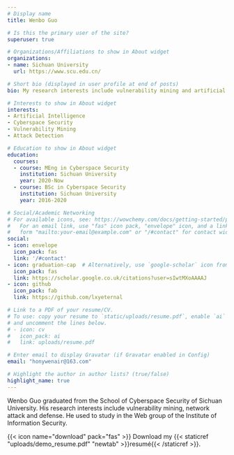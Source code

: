 ```yaml
---
# Display name
title: Wenbo Guo

# Is this the primary user of the site?
superuser: true

# Organizations/Affiliations to show in About widget
organizations:
- name: Sichuan University
  url: https://www.scu.edu.cn/

# Short bio (displayed in user profile at end of posts)
bio: My research interests include vulnerability mining and artificial intelligence.

# Interests to show in About widget
interests:
- Artificial Intelligence
- Cyberspace Security
- Vulnerability Mining
- Attack Detection

# Education to show in About widget
education:
  courses:
  - course: MEng in Cyberspace Security
    institution: Sichuan University
    year: 2020-Now
  - course: BSc in Cyberspace Security
    institution: Sichuan University
    year: 2016-2020

# Social/Academic Networking
# For available icons, see: https://wowchemy.com/docs/getting-started/page-builder/#icons
#   For an email link, use "fas" icon pack, "envelope" icon, and a link in the
#   form "mailto:your-email@example.com" or "/#contact" for contact widget.
social:
- icon: envelope
  icon_pack: fas
  link: '/#contact'
- icon: graduation-cap  # Alternatively, use `google-scholar` icon from `ai` icon pack
  icon_pack: fas
  link: https://scholar.google.co.uk/citations?user=sIwtMXoAAAAJ
- icon: github
  icon_pack: fab
  link: https://github.com/lxyeternal

# Link to a PDF of your resume/CV.
# To use: copy your resume to `static/uploads/resume.pdf`, enable `ai` icons in `params.toml`, 
# and uncomment the lines below.
# - icon: cv
#   icon_pack: ai
#   link: uploads/resume.pdf

# Enter email to display Gravatar (if Gravatar enabled in Config)
email: "honywenair@163.com"

# Highlight the author in author lists? (true/false)
highlight_name: true
---
```


Wenbo Guo graduated from the School of Cyberspace Security of Sichuan University. His research interests include vulnerability mining, network attack and defense. He used to study in the Web group of the Institute of Information Security.

{{< icon name="download" pack="fas" >}} Download my {{< staticref "uploads/demo_resume.pdf" "newtab" >}}resumé{{< /staticref >}}.
